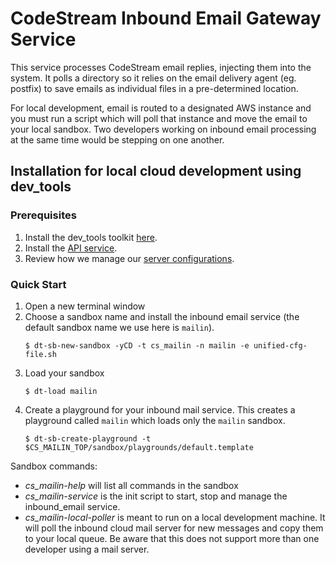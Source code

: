 # CodeStream Inbound Email Gateway Service

This service processes CodeStream email replies, injecting them into the
system. It polls a directory so it relies on the email delivery agent
(eg. postfix) to save emails as individual files in a pre-determined location.

For local development, email is routed to a designated AWS instance and you must
run a script which will poll that instance and move the email to your local
sandbox. Two developers working on inbound email processing at the same time
would be stepping on one another.

## Installation for local cloud development using dev_tools

### Prerequisites
1. Install the dev_tools toolkit
   [here](https://github.com/teamcodestream/dev_tools).
1. Install the [API service](https://github.com/teamcodestream/api_service).
1. Review how we manage our [server configurations](README.unified-cfg-file.md).

### Quick Start
1. Open a new terminal window
1. Choose a sandbox name and install the inbound email service (the default
   sandbox name we use here is `mailin`).
    ```
    $ dt-sb-new-sandbox -yCD -t cs_mailin -n mailin -e unified-cfg-file.sh
    ```
1. Load your sandbox
    ```
    $ dt-load mailin
    ```
1. Create a playground for your inbound mail service. This creates a
   playground called `mailin` which loads only the `mailin` sandbox.
    ```
    $ dt-sb-create-playground -t $CS_MAILIN_TOP/sandbox/playgrounds/default.template

Sandbox commands:

* *cs_mailin-help* will list all commands in the sandbox
* *cs_mailin-service* is the init script to start, stop and manage the inbound_email
  service.
* *cs_mailin-local-poller* is meant to run on a local development machine. It will
  poll the inbound cloud mail server for new messages and copy them to your local
  queue. Be aware that this does not support more than one developer using a
  mail server.


